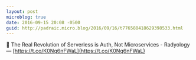 ```yaml
---
layout: post
microblog: true
date: 2016-09-15 20:08 -0500
guid: http://padraic.micro.blog/2016/09/16/t776588418629398533.html
---
```

🔗 The Real Revolution of Serverless is Auth, Not Microservices - Radyology — [https://t.co/K0Nq6nFWaL](https://t.co/K0Nq6nFWaL)
